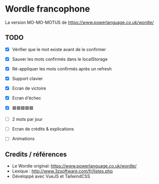 # Wordle francophone

La version MO-MO-MOTUS de https://www.powerlanguage.co.uk/wordle/

## TODO

- [x] Vérifier que le mot existe avant de le confirmer
- [x] Sauver les mots confirmés dans le localStorage
- [x] Ré-appliquer les mots confirmés après un refresh
- [x] Support clavier
- [x] Ecran de victoire
- [x] Ecran d'échec
- [x] 🟩🟩🟩🟩🟩
- [ ] 2 mots par jour
- [ ] Ecran de crédits & explications
- [ ] Animations


## Credits / références

- Le Wordle original: https://www.powerlanguage.co.uk/wordle/
- Lexique : http://www.3zsoftware.com/fr/listes.php
- Développé avec VueJS et TailwindCSS


